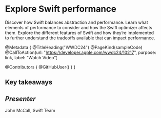 # Explore Swift performance

Discover how Swift balances abstraction and performance. Learn what elements of performance to consider and how the Swift optimizer affects them. Explore the different features of Swift and how they’re implemented to further understand the tradeoffs available that can impact performance.

@Metadata {
   @TitleHeading("WWDC24")
   @PageKind(sampleCode)
   @CallToAction(url: "https://developer.apple.com/wwdc24/10217", purpose: link, label: "Watch Video")

   @Contributors {
      @GitHubUser(<replace this with your GitHub handle>)
   }
}

## Key takeaways



## *Presenter*

John McCall, Swift Team

